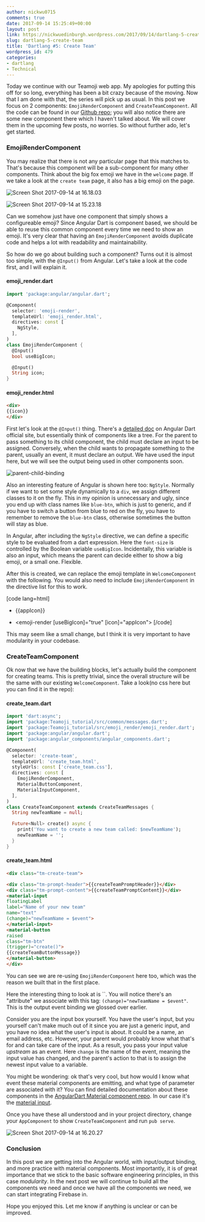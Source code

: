 ```yaml
---
author: nickwu0715
comments: true
date: 2017-09-14 15:25:49+00:00
layout: post
link: https://nickwuedinburgh.wordpress.com/2017/09/14/dartlang-5-create-team/
slug: dartlang-5-create-team
title: 'Dartlang #5: Create Team'
wordpress_id: 479
categories:
- dartlang
- Technical
---
```


Today we continue with our Teamoji web app. My apologies for putting this off for so long, everything has been a bit crazy because of the moving. Now that I am done with that, the series will pick up as usual. In this post we focus on 2 components: `EmojiRenderComponent` and `CreateTeamComponent`. All the code can be found in our [Github repo](https://github.com/NickWu007/Teamoji-practice); you will also notice there are some new component there which I haven't talked about. We will cover them in the upcoming few posts, no worries. So without further ado, let's get started.



### EmojiRenderComponent



You may realize that there is not any particular page that this matches to. That's because this component will be a sub-component for many other components. Think about the big fox emoji we have in the `welcome` page. If we take a look at the `create team` page, it also has a big emoji on the page.

![Screen Shot 2017-09-14 at 16.18.03](https://nickwuedinburgh.files.wordpress.com/2017/09/screen-shot-2017-09-14-at-16-18-03.png)

![Screen Shot 2017-09-14 at 15.23.18](https://nickwuedinburgh.files.wordpress.com/2017/09/screen-shot-2017-09-14-at-15-23-18.png)

Can we somehow just have one component that simply shows a configureable emoji? Since Angular Dart is component based, we should be able to reuse this common component every time we need to show an emoji. It's very clear that having an `EmojiRenderComponent` avoids duplicate code and helps a lot with readability and maintainability.

So how do we go about building such a component? Turns out it is almost too simple, with the `@Input()` from Angular. Let's take a look at the code first, and I will explain it.



#### emoji_render.dart
~~~dart
import 'package:angular/angular.dart';

@Component(
  selector: 'emoji-render',
  templateUrl: 'emoji_render.html',
  directives: const [
    NgStyle,
  ],
)
class EmojiRenderComponent {
  @Input()
  bool useBigIcon;

  @Input()
  String icon;
}
~~~
#### emoji_render.html



~~~html
<div>
{{icon}}
</div>
~~~

First let's look at the `@Input()` thing. There's a [detailed doc](https://webdev.dartlang.org/angular/guide/template-syntax#!#inputs-outputs) on Angular Dart official site, but essentially think of components like a tree. For the parent to pass something to its child component, the child must declare an input to be assigned. Conversely, when the child wants to propagate something to the parent, usually an event, it must declare an output. We have used the input here, but we will see the output being used in other components soon.

![parent-child-binding](https://nickwuedinburgh.files.wordpress.com/2017/09/parent-child-binding.png)

Also an interesting feature of Angular is shown here too: `NgStyle`. Normally if we want to set some style dynamically to a `div`, we assign different classes to it on the fly. This in my opinion is unnecessary and ugly, since you end up with class names like `blue-btn`, which is just to generic, and if you have to switch a button from blue to red on the fly, you have to remember to remove the `blue-btn` class, otherwise sometimes the button will stay as blue.

In Angular, after including the `NgStyle` directive, we can define a specific style to be evaluated from a dart expression. Here the `font-size` is controlled by the Boolean variable `useBigIcon`. Incidentally, this variable is also an input, which means the parent can decide either to show a big emoji, or a small one. Flexible.

After this is created, we can replace the emoji template in `WelcomeComponent` with the following. You would also need to include `EmojiRenderComponent` in the directive list for this to work.

[code lang=html]
- <div class="tm-app-icon">{{appIcon}}</div>
+ <emoji-render [useBigIcon]="true" [icon]="appIcon"></emoji-render>
[/code]

This may seem like a small change, but I think it is very important to have modularity in your codebase.



### CreateTeamComponent



Ok now that we have the building blocks, let's actually build the component for creating teams. This is pretty trivial, since the overall structure will be the same with our existing `WelcomeComponent`. Take a look(no css here but you can find it in the repo):



#### create_team.dart

~~~dart
import 'dart:async';
import 'package:Teamoji_tutorial/src/common/messages.dart';
import 'package:Teamoji_tutorial/src/emoji_render/emoji_render.dart';
import 'package:angular/angular.dart';
import 'package:angular_components/angular_components.dart';

@Component(
  selector: 'create-team',
  templateUrl: 'create_team.html',
  styleUrls: const ['create_team.css'],
  directives: const [
    EmojiRenderComponent,
    MaterialButtonComponent,
    MaterialInputComponent,
  ],
)
class CreateTeamComponent extends CreateTeamMessages {
  String newTeamName = null;

  Future<Null> create() async {
    print('You want to create a new team called: $newTeamName');
    newTeamName = '';
  }
}
~~~


#### create_team.html



~~~html
<div class="tm-create-team">

<div class="tm-prompt-header">{{createTeamPromptHeader}}</div>
<div class="tm-prompt-content">{{createTeamPromptContent}}</div>
<material-input
floatingLabel
label="Name of your new team"
name="text"
(change)="newTeamName = $event">
</material-input>
<material-button
raised
class="tm-btn"
(trigger)="create()">
{{createTeamButtonMessage}}
</material-button>
</div>
~~~

You can see we are re-using `EmojiRenderComponent` here too, which was the reason we built that in the first place.

Here the interesting thing to look at is ``. You will notice there's an "attribute" we associate with this tag: `(change)="newTeamName = $event"`. This is the output event binding we glossed over earlier.

Consider you are the input box yourself. You have the user's input, but you yourself can't make much out of it since you are just a generic input, and you have no idea what the user's input is about. It could be a name, an email address, etc. However, your parent would probably know what that's for and can take care of the input. As a result, you pass your input value _upstream_ as an event. Here `change` is the name of the event, meaning the input value has changed, and the parent's action to that is to assign the newest input value to a variable.

You might be wondering: ok that's very cool, but how would I know what event these material components are emitting, and what type of parameter are associated with it? You can find detailed documentation about these components in the [AngularDart Material component repo](https://github.com/dart-lang/angular_components). In our case it's the [material input](https://github.com/dart-lang/angular_components/blob/master/lib/src/components/material_input/material_input.dart).

Once you have these all understood and in your project directory, change your `AppComponent` to show `CreateTeamComponent` and run `pub serve`.

![Screen Shot 2017-09-14 at 16.20.27](https://nickwuedinburgh.files.wordpress.com/2017/09/screen-shot-2017-09-14-at-16-20-27.png)



### Conclusion



In this post we are getting into the Angular world, with input/output binding, and more practice with material components. Most importantly, it is of great importance that we stick to the basic software engineering principles, in this case _modularity_. In the next post we will continue to build all the components we need and once we have all the components we need, we can start integrating Firebase in.

Hope you enjoyed this. Let me know if anything is unclear or can be improved.
